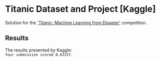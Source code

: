 # Titanic Dataset and Project [Kaggle]
Solution for the ['Titanic: Machine Learning from Disaster'](https://www.kaggle.com/c/titanic/) competition.

## Results
The results presented by Kaggle:<br/>
`Your submission scored 0.63157.`